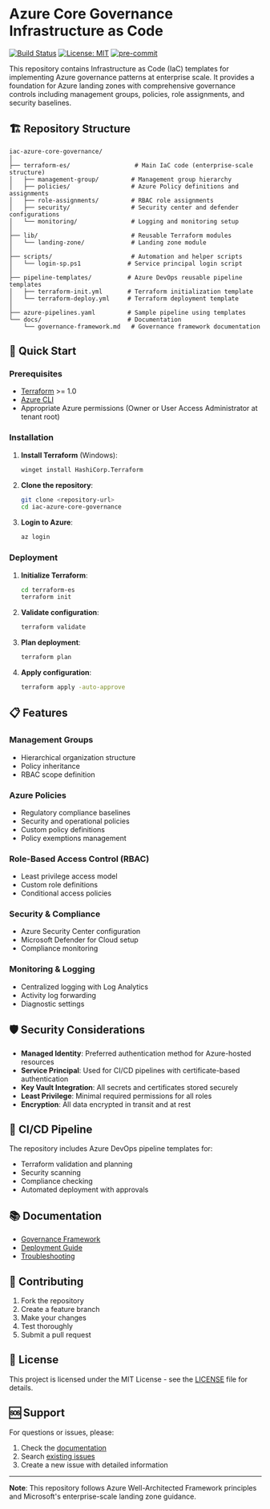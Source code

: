 # Azure Core Governance Infrastructure as Code

[![Build Status](https://dev.azure.com/your-org/your-project/_apis/build/status/your-repo?branchName=main)](https://dev.azure.com/your-org/your-project/_build/latest?definitionId=1&branchName=main)
[![License: MIT](https://img.shields.io/badge/License-MIT-yellow.svg)](LICENSE)
[![pre-commit](https://img.shields.io/badge/pre--commit-enabled-brightgreen?logo=pre-commit)](https://pre-commit.com/)

This repository contains Infrastructure as Code (IaC) templates for implementing Azure governance patterns at enterprise scale. It provides a foundation for Azure landing zones with comprehensive governance controls including management groups, policies, role assignments, and security baselines.

## 🏗️ Repository Structure

```
iac-azure-core-governance/
│
├── terraform-es/                  # Main IaC code (enterprise-scale structure)
│   ├── management-group/         # Management group hierarchy
│   ├── policies/                 # Azure Policy definitions and assignments
│   ├── role-assignments/         # RBAC role assignments
│   ├── security/                 # Security center and defender configurations
│   └── monitoring/               # Logging and monitoring setup
│
├── lib/                          # Reusable Terraform modules
│   └── landing-zone/             # Landing zone module
│
├── scripts/                      # Automation and helper scripts
│   └── login-sp.ps1             # Service principal login script
│
├── pipeline-templates/          # Azure DevOps reusable pipeline templates
│   ├── terraform-init.yml       # Terraform initialization template
│   └── terraform-deploy.yml     # Terraform deployment template
│
├── azure-pipelines.yaml         # Sample pipeline using templates
└── docs/                        # Documentation
    └── governance-framework.md   # Governance framework documentation
```

## 🚀 Quick Start

### Prerequisites

- [Terraform](https://developer.hashicorp.com/terraform/downloads) >= 1.0
- [Azure CLI](https://docs.microsoft.com/en-us/cli/azure/install-azure-cli)
- Appropriate Azure permissions (Owner or User Access Administrator at tenant root)

### Installation

1. **Install Terraform** (Windows):
   ```bash
   winget install HashiCorp.Terraform
   ```

2. **Clone the repository**:
   ```bash
   git clone <repository-url>
   cd iac-azure-core-governance
   ```

3. **Login to Azure**:
   ```bash
   az login
   ```

### Deployment

1. **Initialize Terraform**:
   ```bash
   cd terraform-es
   terraform init
   ```

2. **Validate configuration**:
   ```bash
   terraform validate
   ```

3. **Plan deployment**:
   ```bash
   terraform plan
   ```

4. **Apply configuration**:
   ```bash
   terraform apply -auto-approve
   ```

## 📋 Features

### Management Groups
- Hierarchical organization structure
- Policy inheritance
- RBAC scope definition

### Azure Policies
- Regulatory compliance baselines
- Security and operational policies
- Custom policy definitions
- Policy exemptions management

### Role-Based Access Control (RBAC)
- Least privilege access model
- Custom role definitions
- Conditional access policies

### Security & Compliance
- Azure Security Center configuration
- Microsoft Defender for Cloud setup
- Compliance monitoring

### Monitoring & Logging
- Centralized logging with Log Analytics
- Activity log forwarding
- Diagnostic settings

## 🛡️ Security Considerations

- **Managed Identity**: Preferred authentication method for Azure-hosted resources
- **Service Principal**: Used for CI/CD pipelines with certificate-based authentication
- **Key Vault Integration**: All secrets and certificates stored securely
- **Least Privilege**: Minimal required permissions for all roles
- **Encryption**: All data encrypted in transit and at rest

## 🔄 CI/CD Pipeline

The repository includes Azure DevOps pipeline templates for:
- Terraform validation and planning
- Security scanning
- Compliance checking
- Automated deployment with approvals

## 📚 Documentation

- [Governance Framework](docs/governance-framework.md)
- [Deployment Guide](docs/deployment-guide.md)
- [Troubleshooting](docs/troubleshooting.md)

## 🤝 Contributing

1. Fork the repository
2. Create a feature branch
3. Make your changes
4. Test thoroughly
5. Submit a pull request

## 📄 License

This project is licensed under the MIT License - see the [LICENSE](LICENSE) file for details.

## 🆘 Support

For questions or issues, please:
1. Check the [documentation](docs/)
2. Search [existing issues](../../issues)
3. Create a new issue with detailed information

---

**Note**: This repository follows Azure Well-Architected Framework principles and Microsoft's enterprise-scale landing zone guidance.
